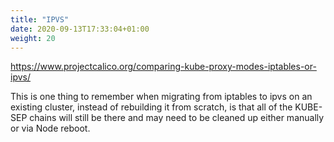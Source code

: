 ```yaml
---
title: "IPVS"
date: 2020-09-13T17:33:04+01:00
weight: 20
---
```



https://www.projectcalico.org/comparing-kube-proxy-modes-iptables-or-ipvs/


This is one thing to remember when migrating from iptables to ipvs on an existing cluster, instead of rebuilding it from scratch, is that all of the KUBE-SEP chains will still be there and may need to be cleaned up either manually or via Node reboot.